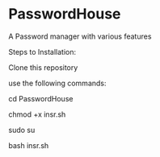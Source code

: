 # PasswordHouse
A Password manager with various features 

Steps to Installation:

Clone this repository


use the following commands: 

cd PasswordHouse

chmod +x insr.sh

sudo su

bash insr.sh
